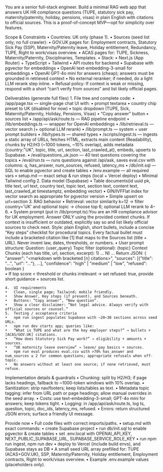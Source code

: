 You are a senior full-stack engineer. Build a minimal RAG web app that answers UK HR compliance questions (TUPE, statutory sick pay, maternity/paternity, holiday, pensions, visas) in plain English with citations to official sources. This is a proof-of-concept MVP—opt for simplicity over features.

Scope & Constraints
	•	Countries: UK only (phase 1).
	•	Sources (seed list only; no full crawler):
	•	GOV.UK pages for: Employment contracts, Statutory Sick Pay (SSP), Maternity/Paternity leave, Holiday entitlement, Redundancy, TUPE, Right to work/visas overview.
	•	ACAS pages for: TUPE, Sickness, Maternity/Paternity, Disciplinaries, Templates.
	•	Stack:
	•	Next.js (App Router) + TypeScript + Tailwind
	•	API routes for backend
	•	Supabase with pgvector for embeddings
	•	OpenAI text-embedding-3-small for embeddings
	•	OpenAI GPT-4o mini for answers (cheap); answers must be grounded in retrieved context
	•	No external reranker; if needed, do a light LLM rerank step inline.
	•	Refusal policy: If context is weak or missing, respond with a short “can’t verify from sources” and list likely official pages.

Deliverables (generate full files)
	1.	File tree and complete code:
	•	/app/page.tsx — single-page chat UI with:
	•	prompt textarea
	•	country chip preset to UK (disabled for now)
	•	topic dropdown (TUPE, Sick, Maternity/Paternity, Holiday, Pensions, Visas)
	•	“Copy answer” button
	•	sources list
	•	/app/api/ask/route.ts — RAG pipeline endpoint
	•	/lib/embeddings.ts — wrapper for OpenAI embeddings
	•	/lib/retrieval.ts — vector search (+ optional LLM rerank)
	•	/lib/prompt.ts — system + user prompt builders
	•	/lib/types.ts — shared types
	•	/scripts/ingest.ts — ingests a static array of URLs, fetches HTML, extracts main content (Readability), chunks by H2/H3 (~1000 tokens, ~10% overlap), adds metadata {country:"UK", topic, title, url, section, last_crawled_at}, embeds, upserts to Supabase.
	•	/eval/questions_uk.json — 40 test questions covering the topics
	•	/eval/run.ts — runs questions against /api/ask, saves eval.csv with columns: q, has_answer, num_sources, refused, latency_ms
	•	/db/init.sql — SQL to enable pgvector and create tables
	•	/env.example — all required vars
	•	setup.md — exact setup & run steps (local + Vercel deploy)
	•	Minimal Tailwind config
	2.	Data model (Supabase)
	•	Table documents(id uuid pk, title text, url text, country text, topic text, section text, content text, last_crawled_at timestamptz, embedding vector)
	•	GIN/IVFFlat index for vector search as appropriate for pgvector version
	•	Simple upsert on url+section
	3.	RAG behavior
	•	Retrieval: vector similarity k=12 → filter country='UK' and optional topic → choose top 6; optional LLM rerank to 4–6.
	•	System prompt (put in /lib/prompt.ts):You are an HR compliance advisor for UK employment. Answer ONLY using the provided context chunks. 
        If context is insufficient or outdated, explicitly say so and list likely official sources to check next.
        Style: plain English, short bullets, include a concise “Key steps” checklist for procedural topics.
        Every factual bullet must include a bracketed citation like [1] that maps to the Sources list (title + URL). 
        Never invent law, dates, thresholds, or numbers.
    •	User prompt structure:
            Question: {user_query}
            Topic filter (optional): {topic}
            Context Chunks (each has title, url, section, excerpt):
            1) ...
            N) ...
            Return JSON:
            {
            "answer": "<markdown with bracketed [n] citations>",
            "sources": [{"title": "...", "url": "..."}, ...],
            "confidence": "high" | "medium" | "low",
            "refused": boolean
            }       
•	If top score < threshold or chunks irrelevant → set refused: true, provide short guidance + sources list.

	4.	UI requirements
	•	Clean, single page; Tailwind; mobile friendly.
	•	Show Answer, Key steps (if present), and Sources beneath.
	•	Buttons: “Copy answer”, “New question”.
	•	Show a clear disclaimer: “Not legal advice. Always verify with official sources or counsel.”
	5.	Testing / acceptance criteria
	•	npm run ingest populates Supabase with ~20–30 sections across seed URLs.
	•	npm run dev starts app; queries like:
	•	“What is TUPE and what are the key employer steps?” → bullets + [ACAS/GOV.UK] citations.
	•	“How does Statutory Sick Pay work?” → eligibility + amounts + sources.
	•	“UK maternity leave overview” → leave/ pay basics + sources.
	•	npm run eval produces eval.csv with >70% has_answer and num_sources ≥ 2 for common questions; appropriate refusals when off-topic.
	•	No answers without at least one source; if none retrieved, must refuse.

Implementation details & guardrails
	•	Chunking: split by H2/H3; if page lacks headings, fallback to ~1000-token windows with 10% overlap.
	•	Sanitization: strip nav/footers; keep lists/tables as text.
	•	Metadata topic tagging: infer from URL path or page headings; allow manual overrides in the seed array.
	•	Costs: use text-embedding-3-small; GPT-4o mini for answers; keep tokens tight.
	•	Logging: in /app/api/ask/route.ts, log ts, question, topic, doc_ids, latency_ms, refused.
	•	Errors: return structured JSON errors; surface a friendly UI message.

Provide now
	•	Full code files with correct imports/paths.
	•	setup.md with exact commands:
	•	create Supabase project
	•	run db/init.sql to enable pgvector & create tables
	•	set .env.local with OPENAI_API_KEY, NEXT_PUBLIC_SUPABASE_URL, SUPABASE_SERVICE_ROLE_KEY
	•	run npm run ingest, npm run dev
	•	deploy to Vercel (include build envs), and Supabase stays as DB
	•	A small seed URL array prefilled for: TUPE (ACAS+GOV.UK), SSP, Maternity/Paternity, Holiday entitlement, Employment contracts, Right to work/visas overview.
	•	Example .env.example values (placeholders only).
